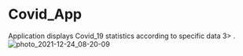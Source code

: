 # Covid_App
Application  displays Covid_19 statistics according to specific data 3> . 
![photo_2021-12-24_08-20-09](https://user-images.githubusercontent.com/49419447/147319799-5545829e-842f-488a-bad7-6c28c056047e.jpg)
